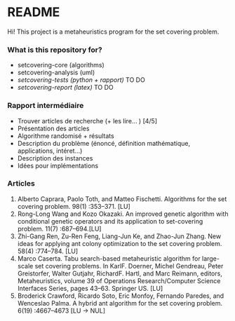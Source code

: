 # README #

Hi! This project is a metaheuristics program for the set covering problem.

### What is this repository for? ###

* setcovering-core (algorithms)
* setcovering-analysis (uml)
* *setcovering-tests (python + rapport)* TO DO
* *setcovering-report (latex)* TO DO

### Rapport intermédiaire ###

* Trouver articles de recherche (+ les lire... ) [4/5]
* Présentation des articles
* Algorithme randomisé + résultats
* Description du problème (énoncé,   définition   mathématique,   applications, intéret...)
* Description des instances
* Idées pour implémentations

### Articles ###
1. Alberto Caprara, Paolo Toth, and Matteo Fischetti. Algorithms for the set covering problem. 98(1) :353–371. [LU]
2. Rong-Long Wang and Kozo Okazaki. An improved genetic algorithm with conditional genetic operators and its application to set-covering problem. 11(7) :687–694.[LU]
3. Zhi-Gang Ren, Zu-Ren Feng, Liang-Jun Ke, and Zhao-Jun Zhang. New ideas for applying ant colony optimization to the set covering problem. 58(4) :774–784. [LU]
4. Marco Caserta. Tabu search-based metaheuristic algorithm for large-scale set covering problems. In KarlF. Doerner, Michel Gendreau, Peter Greistorfer, Walter Gutjahr, RichardF. Hartl, and Marc Reimann, editors, Metaheuristics, volume 39 of Operations Research/Computer Science Interfaces Series, pages 43–63. Springer US. [LU]
5. Broderick Crawford, Ricardo Soto, Eric Monfoy, Fernando Paredes, and Wenceslao Palma. A hybrid ant algorithm for the set covering problem. 6(19) :4667–4673 [LU -> NUL]